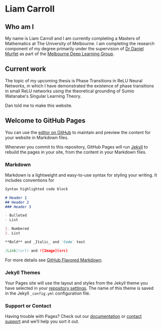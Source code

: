# Liam Carroll

## Who am I
My name is Liam Carroll and I am currently completing a Masters of Mathematics at The University of Melbourne. I am completing the research component of my degree primarily under the supervision of [Dr Daniel Murfet](http://therisingsea.org) as part of the [Melbourne Deep Learning Group](http://mdlg.ai). 

## Current work
The topic of my upcoming thesis is Phase Transitions in ReLU Neural Networks, in which I have demonstrated the existence of phase transitions in small ReLU networks using the theoretical grounding of Sumio Watanabe's Singular Learning Theory. 

Dan told me to make this website. 



## Welcome to GitHub Pages

You can use the [editor on GitHub](https://github.com/lemmykc/MDLG/edit/gh-pages/index.md) to maintain and preview the content for your website in Markdown files.

Whenever you commit to this repository, GitHub Pages will run [Jekyll](https://jekyllrb.com/) to rebuild the pages in your site, from the content in your Markdown files.

### Markdown

Markdown is a lightweight and easy-to-use syntax for styling your writing. It includes conventions for

```markdown
Syntax highlighted code block

# Header 1
## Header 2
### Header 3

- Bulleted
- List

1. Numbered
2. List

**Bold** and _Italic_ and `Code` text

[Link](url) and ![Image](src)
```

For more details see [GitHub Flavored Markdown](https://guides.github.com/features/mastering-markdown/).

### Jekyll Themes

Your Pages site will use the layout and styles from the Jekyll theme you have selected in your [repository settings](https://github.com/lemmykc/MDLG/settings/pages). The name of this theme is saved in the Jekyll `_config.yml` configuration file.

### Support or Contact

Having trouble with Pages? Check out our [documentation](https://docs.github.com/categories/github-pages-basics/) or [contact support](https://support.github.com/contact) and we’ll help you sort it out.

